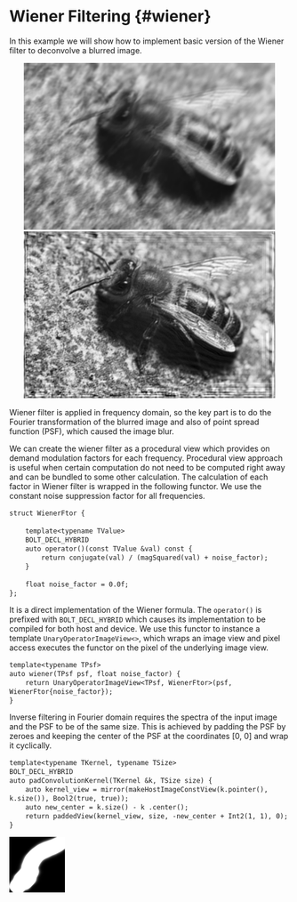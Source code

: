 # Wiener Filtering {#wiener}

In this example we will show how to implement basic version of the Wiener filter to deconvolve a blurred image.

<p float="left" align="center">
<img src="./blurred_bee.png" alt="Blurred image" title="Blurred image" height="300">
<img src="./deconvolved_bee.jpg" alt="Deconvolved image" title="Deconvolved image" height="300">
</p>

Wiener filter is applied in frequency domain, so the key part is to do the Fourier transformation of the blurred image and also of point spread function (PSF), which caused the image blur.


We can create the wiener filter as a procedural view which provides on demand modulation factors for each frequency. 
Procedural view approach is useful when certain computation do not need to be computed right away and can be bundled to some other calculation. The calculation of each factor in Wiener filter is wrapped in the following functor. We use the constant noise suppression factor for all frequencies.
```
struct WienerFtor {

	template<typename TValue>
	BOLT_DECL_HYBRID
	auto operator()(const TValue &val) const {
		return conjugate(val) / (magSquared(val) + noise_factor);
	}

	float noise_factor = 0.0f;
};
```
It is a direct implementation of the Wiener formula. The `operator()` is prefixed with `BOLT_DECL_HYBRID` which causes its implementation to be compiled for both host and device. We use this functor to instance a template `UnaryOperatorImageView<>`, which wraps an image view and pixel access executes the functor on the pixel of the underlying image view.
```
template<typename TPsf>
auto wiener(TPsf psf, float noise_factor) {
	return UnaryOperatorImageView<TPsf, WienerFtor>(psf, WienerFtor{noise_factor});
}
```


Inverse filtering in Fourier domain requires the spectra of the input image and the PSF to be of the same size. This is achieved by padding the PSF by zeroes and keeping the center of the PSF at the coordinates [0, 0] and wrap it cyclically.
```
template<typename TKernel, typename TSize>
BOLT_DECL_HYBRID
auto padConvolutionKernel(TKernel &k, TSize size) {
	auto kernel_view = mirror(makeHostImageConstView(k.pointer(), k.size()), Bool2(true, true));
	auto new_center = k.size() - k .center();
	return paddedView(kernel_view, size, -new_center + Int2(1, 1), 0);
}
```

<img src="./kernel2.png" alt="PSF" title="PSF" height="100">


